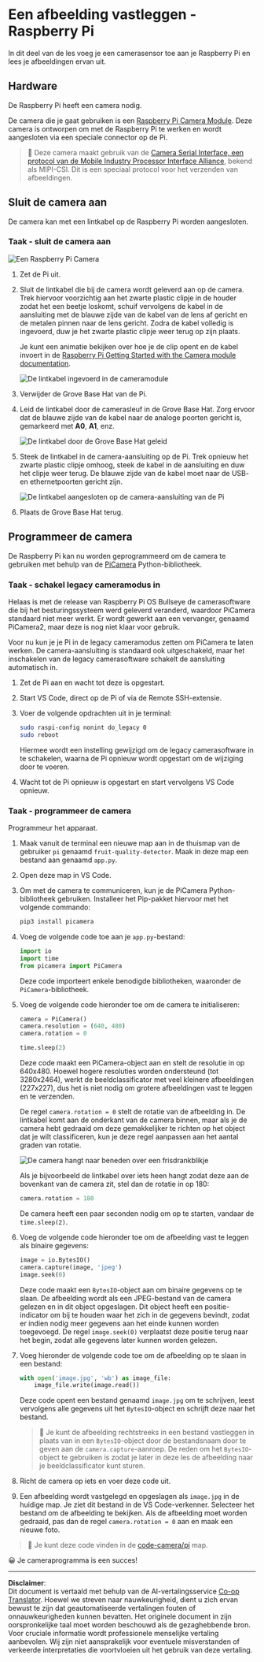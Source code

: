 <!--
CO_OP_TRANSLATOR_METADATA:
{
  "original_hash": "c677667095f6133eee418c7e53615d05",
  "translation_date": "2025-08-27T20:41:17+00:00",
  "source_file": "4-manufacturing/lessons/2-check-fruit-from-device/pi-camera.md",
  "language_code": "nl"
}
-->
# Een afbeelding vastleggen - Raspberry Pi

In dit deel van de les voeg je een camerasensor toe aan je Raspberry Pi en lees je afbeeldingen ervan uit.

## Hardware

De Raspberry Pi heeft een camera nodig.

De camera die je gaat gebruiken is een [Raspberry Pi Camera Module](https://www.raspberrypi.org/products/camera-module-v2/). Deze camera is ontworpen om met de Raspberry Pi te werken en wordt aangesloten via een speciale connector op de Pi.

> 💁 Deze camera maakt gebruik van de [Camera Serial Interface, een protocol van de Mobile Industry Processor Interface Alliance](https://wikipedia.org/wiki/Camera_Serial_Interface), bekend als MIPI-CSI. Dit is een speciaal protocol voor het verzenden van afbeeldingen.

## Sluit de camera aan

De camera kan met een lintkabel op de Raspberry Pi worden aangesloten.

### Taak - sluit de camera aan

![Een Raspberry Pi Camera](../../../../../translated_images/pi-camera-module.4278753c31bd6e757aa2b858be97d72049f71616278cefe4fb5abb485b40a078.nl.png)

1. Zet de Pi uit.

1. Sluit de lintkabel die bij de camera wordt geleverd aan op de camera. Trek hiervoor voorzichtig aan het zwarte plastic clipje in de houder zodat het een beetje loskomt, schuif vervolgens de kabel in de aansluiting met de blauwe zijde van de kabel van de lens af gericht en de metalen pinnen naar de lens gericht. Zodra de kabel volledig is ingevoerd, duw je het zwarte plastic clipje weer terug op zijn plaats.

    Je kunt een animatie bekijken over hoe je de clip opent en de kabel invoert in de [Raspberry Pi Getting Started with the Camera module documentation](https://projects.raspberrypi.org/en/projects/getting-started-with-picamera/2).

    ![De lintkabel ingevoerd in de cameramodule](../../../../../translated_images/pi-camera-ribbon-cable.0bf82acd251611c21ac616f082849413e2b322a261d0e4f8fec344248083b07e.nl.png)

1. Verwijder de Grove Base Hat van de Pi.

1. Leid de lintkabel door de camerasleuf in de Grove Base Hat. Zorg ervoor dat de blauwe zijde van de kabel naar de analoge poorten gericht is, gemarkeerd met **A0**, **A1**, enz.

    ![De lintkabel door de Grove Base Hat geleid](../../../../../translated_images/grove-base-hat-ribbon-cable.501fed202fcf73b11b2b68f6d246189f7d15d3e4423c572ddee79d77b4632b47.nl.png)

1. Steek de lintkabel in de camera-aansluiting op de Pi. Trek opnieuw het zwarte plastic clipje omhoog, steek de kabel in de aansluiting en duw het clipje weer terug. De blauwe zijde van de kabel moet naar de USB- en ethernetpoorten gericht zijn.

    ![De lintkabel aangesloten op de camera-aansluiting van de Pi](../../../../../translated_images/pi-camera-socket-ribbon-cable.a18309920b11800911082ed7aa6fb28e6d9be3a022e4079ff990016cae3fca10.nl.png)

1. Plaats de Grove Base Hat terug.

## Programmeer de camera

De Raspberry Pi kan nu worden geprogrammeerd om de camera te gebruiken met behulp van de [PiCamera](https://pypi.org/project/picamera/) Python-bibliotheek.

### Taak - schakel legacy cameramodus in

Helaas is met de release van Raspberry Pi OS Bullseye de camerasoftware die bij het besturingssysteem werd geleverd veranderd, waardoor PiCamera standaard niet meer werkt. Er wordt gewerkt aan een vervanger, genaamd PiCamera2, maar deze is nog niet klaar voor gebruik.

Voor nu kun je je Pi in de legacy cameramodus zetten om PiCamera te laten werken. De camera-aansluiting is standaard ook uitgeschakeld, maar het inschakelen van de legacy camerasoftware schakelt de aansluiting automatisch in.

1. Zet de Pi aan en wacht tot deze is opgestart.

1. Start VS Code, direct op de Pi of via de Remote SSH-extensie.

1. Voer de volgende opdrachten uit in je terminal:

    ```sh
    sudo raspi-config nonint do_legacy 0
    sudo reboot
    ```

    Hiermee wordt een instelling gewijzigd om de legacy camerasoftware in te schakelen, waarna de Pi opnieuw wordt opgestart om de wijziging door te voeren.

1. Wacht tot de Pi opnieuw is opgestart en start vervolgens VS Code opnieuw.

### Taak - programmeer de camera

Programmeur het apparaat.

1. Maak vanuit de terminal een nieuwe map aan in de thuismap van de gebruiker `pi` genaamd `fruit-quality-detector`. Maak in deze map een bestand aan genaamd `app.py`.

1. Open deze map in VS Code.

1. Om met de camera te communiceren, kun je de PiCamera Python-bibliotheek gebruiken. Installeer het Pip-pakket hiervoor met het volgende commando:

    ```sh
    pip3 install picamera
    ```

1. Voeg de volgende code toe aan je `app.py`-bestand:

    ```python
    import io
    import time
    from picamera import PiCamera
    ```

    Deze code importeert enkele benodigde bibliotheken, waaronder de `PiCamera`-bibliotheek.

1. Voeg de volgende code hieronder toe om de camera te initialiseren:

    ```python
    camera = PiCamera()
    camera.resolution = (640, 480)
    camera.rotation = 0
    
    time.sleep(2)
    ```

    Deze code maakt een PiCamera-object aan en stelt de resolutie in op 640x480. Hoewel hogere resoluties worden ondersteund (tot 3280x2464), werkt de beeldclassificator met veel kleinere afbeeldingen (227x227), dus het is niet nodig om grotere afbeeldingen vast te leggen en te verzenden.

    De regel `camera.rotation = 0` stelt de rotatie van de afbeelding in. De lintkabel komt aan de onderkant van de camera binnen, maar als je de camera hebt gedraaid om deze gemakkelijker te richten op het object dat je wilt classificeren, kun je deze regel aanpassen aan het aantal graden van rotatie.

    ![De camera hangt naar beneden over een frisdrankblikje](../../../../../translated_images/pi-camera-upside-down.5376961ba31459883362124152ad6b823d5ac5fc14e85f317e22903bd681c2b6.nl.png)

    Als je bijvoorbeeld de lintkabel over iets heen hangt zodat deze aan de bovenkant van de camera zit, stel dan de rotatie in op 180:

    ```python
    camera.rotation = 180
    ```

    De camera heeft een paar seconden nodig om op te starten, vandaar de `time.sleep(2)`.

1. Voeg de volgende code hieronder toe om de afbeelding vast te leggen als binaire gegevens:

    ```python
    image = io.BytesIO()
    camera.capture(image, 'jpeg')
    image.seek(0)
    ```

    Deze code maakt een `BytesIO`-object aan om binaire gegevens op te slaan. De afbeelding wordt als een JPEG-bestand van de camera gelezen en in dit object opgeslagen. Dit object heeft een positie-indicator om bij te houden waar het zich in de gegevens bevindt, zodat er indien nodig meer gegevens aan het einde kunnen worden toegevoegd. De regel `image.seek(0)` verplaatst deze positie terug naar het begin, zodat alle gegevens later kunnen worden gelezen.

1. Voeg hieronder de volgende code toe om de afbeelding op te slaan in een bestand:

    ```python
    with open('image.jpg', 'wb') as image_file:
        image_file.write(image.read())
    ```

    Deze code opent een bestand genaamd `image.jpg` om te schrijven, leest vervolgens alle gegevens uit het `BytesIO`-object en schrijft deze naar het bestand.

    > 💁 Je kunt de afbeelding rechtstreeks in een bestand vastleggen in plaats van in een `BytesIO`-object door de bestandsnaam door te geven aan de `camera.capture`-aanroep. De reden om het `BytesIO`-object te gebruiken is zodat je later in deze les de afbeelding naar je beeldclassificator kunt sturen.

1. Richt de camera op iets en voer deze code uit.

1. Een afbeelding wordt vastgelegd en opgeslagen als `image.jpg` in de huidige map. Je ziet dit bestand in de VS Code-verkenner. Selecteer het bestand om de afbeelding te bekijken. Als de afbeelding moet worden gedraaid, pas dan de regel `camera.rotation = 0` aan en maak een nieuwe foto.

> 💁 Je kunt deze code vinden in de [code-camera/pi](../../../../../4-manufacturing/lessons/2-check-fruit-from-device/code-camera/pi) map.

😀 Je cameraprogramma is een succes!

---

**Disclaimer**:  
Dit document is vertaald met behulp van de AI-vertalingsservice [Co-op Translator](https://github.com/Azure/co-op-translator). Hoewel we streven naar nauwkeurigheid, dient u zich ervan bewust te zijn dat geautomatiseerde vertalingen fouten of onnauwkeurigheden kunnen bevatten. Het originele document in zijn oorspronkelijke taal moet worden beschouwd als de gezaghebbende bron. Voor cruciale informatie wordt professionele menselijke vertaling aanbevolen. Wij zijn niet aansprakelijk voor eventuele misverstanden of verkeerde interpretaties die voortvloeien uit het gebruik van deze vertaling.
